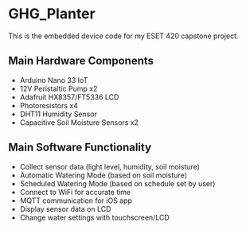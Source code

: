 # GHG_Planter
This is the embedded device code for my ESET 420 capstone project.

## Main Hardware Components
 - Arduino Nano 33 IoT
 - 12V Peristaltic Pump x2
 - Adafruit HX8357/FT5336 LCD
 - Photoresistors x4
 - DHT11 Humidity Sensor
 - Capacitive Soil Moisture Sensors x2

## Main Software Functionality
 - Collect sensor data (light level, humidity, soil moisture)
 - Automatic Watering Mode (based on soil moisture)
 - Scheduled Watering Mode (based on schedule set by user)
 - Connect to WiFi for accurate time
 - MQTT communication for iOS app
 - Display sensor data on LCD
 - Change water settings with touchscreen/LCD
